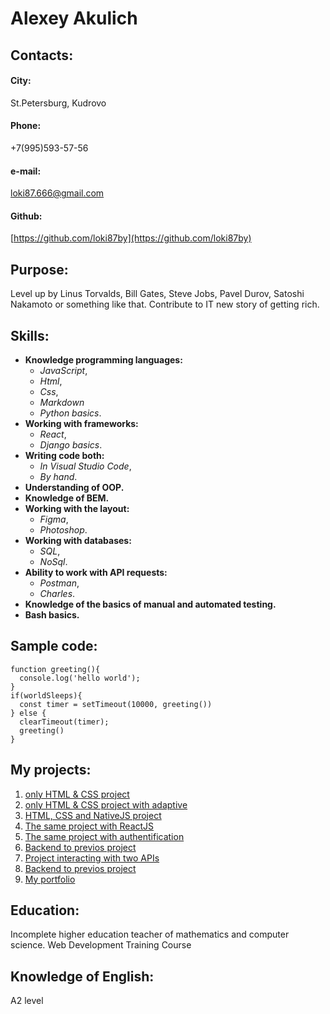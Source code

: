 # Alexey Akulich
## Contacts:
#### City:
St.Petersburg, Kudrovo
#### Phone:
+7(995)593-57-56
#### e-mail:
loki87.666@gmail.com
#### Github:
[https://github.com/loki87by](https://github.com/loki87by)
## Purpose:
Level up by Linus Torvalds, Bill Gates, Steve Jobs, Pavel Durov, Satoshi Nakamoto or something like that.
Contribute to IT new story of getting rich.
## Skills:
* **Knowledge programming languages:**
  * *JavaScript*,
  * *Html*,
  * *Css*,
  * *Markdown*
  * *Python basics*.
* **Working with frameworks:**
  * *React*,
  * *Django basics*.
* **Writing code both:**
  * *In Visual Studio Code*,
  * *By hand*.
* **Understanding of OOP.**
* **Knowledge of BEM.**
* **Working with the layout:**
  * *Figma*,
  * *Photoshop*.
* **Working with databases:**
  * *SQL*,
  * *NoSql*.
* **Ability to work with API requests:**
  * *Postman*,
  * *Charles*.
* **Knowledge of the basics of manual and automated testing.**
* **Bash basics.**
## Sample code:
```
function greeting(){
  console.log('hello world');
}
if(worldSleeps){
  const timer = setTimeout(10000, greeting())
} else {
  clearTimeout(timer);
  greeting()
}
```
## My projects:
1. [only HTML & CSS project](https://github.com/loki87by/how-to-learn)
2. [only HTML & CSS project with adaptive](https://github.com/loki87by/russian-travel)
3. [HTML, CSS and NativeJS project](https://github.com/loki87by/mesto)
4. [The same project with ReactJS](https://github.com/loki87by/mesto-react)
5. [The same project with authentification](https://github.com/loki87by/react-mesto-auth)
6. [Backend to previos project](https://github.com/loki87by/express-mesto)
7. [Project interacting with two APIs](https://github.com/loki87by/news-explorer-frontend)
8. [Backend to previos project](https://github.com/loki87by/news-explorer-api)
9. [My portfolio](https://github.com/loki87by/portfolio)
## Education:
Incomplete higher education teacher of mathematics and computer science.
Web Development Training Course
## Knowledge of English:
A2 level
